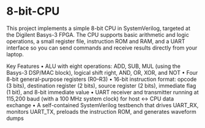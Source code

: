 # 8-bit-CPU
This project implements a simple 8-bit CPU in SystemVerilog, targeted at the Digilent Basys-3 FPGA. The CPU supports basic arithmetic and logic operations, a small register file, instruction ROM and RAM, and a UART interface so you can send commands and receive results directly from your laptop.

Key Features
• ALU with eight operations: ADD, SUB, MUL (using the Basys-3 DSP/MAC block), logical shift right, AND, OR, XOR, and NOT
• Four 8-bit general-purpose registers (R0–R3)
• 16-bit instruction format: opcode (3 bits), destination register (2 bits), source register (2 bits), immediate flag (1 bit), and 8-bit immediate value
• UART receiver and transmitter running at 115,200 baud (with a 100 MHz system clock) for host ↔ CPU data exchange
• A self-contained SystemVerilog testbench that drives UART_RX, monitors UART_TX, preloads the instruction ROM, and generates waveform dumps
